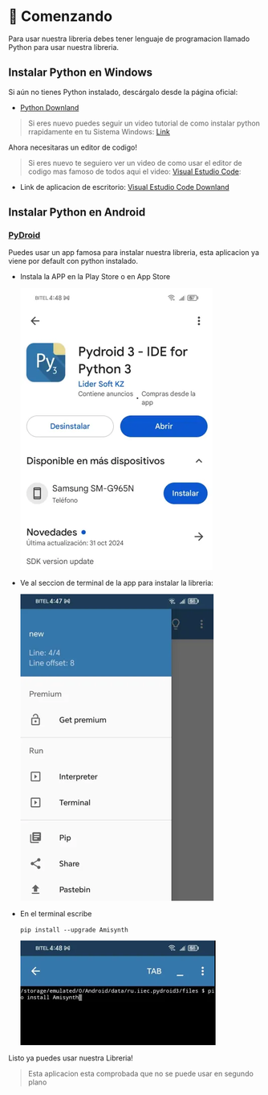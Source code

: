 # 📌 Comenzando


Para usar nuestra libreria debes tener lenguaje de programacion llamado Python para usar nuestra libreria.

## Instalar Python en Windows

Si aún no tienes Python instalado, descárgalo desde la página oficial:

- [Python Downland](https://www.python.org/downloads/)



> Si eres nuevo puedes seguir un video tutorial de como instalar python rrapidamente en tu Sistema Windows: [Link](https://www.youtube.com/watch?v=xd_0RN2SyfI)

Ahora necesitaras un editor de codigo!

> Si eres nuevo te seguiero ver un video de como usar el editor de codigo mas famoso de todos aqui el video: [Visual Estudio Code](https://www.youtube.com/watch?v=6pD7_rcFrj8):

- Link de aplicacion de escritorio: [Visual Estudio Code Downland](https://code.visualstudio.com/download)

## Instalar Python en Android

### [PyDroid](https://play.google.com/store/search?q=pydroid+3&c=apps)

   Puedes usar un app famosa para instalar nuestra libreria, esta aplicacion ya viene por default con python instalado.

 - Instala la APP en la Play Store o en App Store

    ![alt text](image-1.png)

- Ve al seccion de terminal de la app para instalar la libreria:

    ![alt text](image-2.png)

 - En el terminal escribe

   `pip install --upgrade Amisynth`

    ![alt text](image.png)

Listo ya puedes usar nuestra Libreria!

  > Esta aplicacion esta comprobada que no se puede usar en segundo plano

